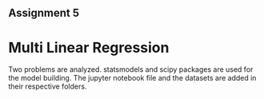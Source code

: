 ## Assignment 5
# Multi Linear Regression
Two problems are analyzed. statsmodels and scipy packages are used for the model building.
The jupyter notebook file and the datasets are added in their respective folders. 